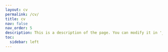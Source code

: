 ```yaml
---
layout: cv
permalink: /cv/
title: cv
nav: false
nav_order: 5
description: This is a description of the page. You can modify it in '_pages/cv.md'. You can also change or remove the top pdf download button.
toc:
  sidebar: left
---
```

